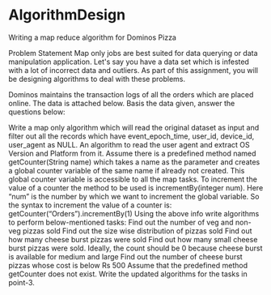 # AlgorithmDesign
Writing a map reduce algorithm for Dominos Pizza

Problem Statement
Map only jobs are best suited for data querying or data manipulation application. Let's say you have a data set which is infested with a lot of incorrect data and outliers. As part of this assignment, you will be designing algorithms to deal with these problems.

 

Dominos maintains the transaction logs of all the orders which are placed online. The data is attached below.
Basis the data given, answer the questions below:
 

Write a map only algorithm which will read the original dataset as input and filter out all the records which have  event_epoch_time, user_id, device_id, user_agent as NULL.
An algorithm to read the user agent and extract OS Version and Platform from it.
Assume there is a predefined method named getCounter(String name) which takes a name as the parameter and creates a global counter variable of the same name if already not created. This global counter variable is accessible to all the map tasks. To increment the value of a counter the method to be used is incrementBy(integer num). Here “num” is the number by which we want to increment the global variable. So the syntax to increment the value of a counter is:
getCounter(“Orders”).incrementBy(1)
Using the above info write algorithms to perform below-mentioned tasks:
Find out the number of veg and non-veg pizzas sold
Find out the size wise distribution of pizzas sold
Find out how many cheese burst pizzas were sold
Find out how many small cheese burst pizzas were sold. Ideally, the count should be 0 because cheese burst is available for medium and large
Find out the number of cheese burst pizzas whose cost is below Rs 500
Assume that the predefined method getCounter does not exist. Write the updated algorithms for the tasks in point-3.

